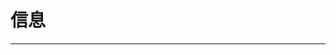 
  # 信息
  ---

  <Common-LinkList :linkList='{"name":"信息","item":[{"link":"https://readhub.cn/topics","icon":"https://readhub.cn/favicon.ico","text":"Readhub"},{"link":"http://www.53bk.com/baokan/","icon":"http://www.53bk.com/favicon.ico","text":"在线报刊"},{"link":"https://www.toutiao.com/","icon":"https://www.toutiao.com/favicon.ico","text":"今日头条"},{"link":"https://mo.fish/","icon":"https://mo.fish/favicon.ico","text":"鱼塘热榜"},{"link":"https://dig.chouti.com/zone/news","icon":"/logo.png","text":"抽屉新热榜"},{"link":"https://tophub.today/","icon":"https://tophub.today/favicon.ico","text":"今日热榜"},{"link":"https://www.cnbeta.com/","icon":"https://www.cnbeta.com/favicon.ico","text":"cnBeta"},{"link":"https://sspai.com/","icon":"/logo.png","text":"少数派"},{"link":"https://www.ifanr.com/","icon":"/logo.png","text":"爱范儿"},{"link":"https://www.meihua.info/","icon":"/logo.png","text":"梅花网"},{"link":"https://www.topys.cn/","icon":"/logo.png","text":"TOPYS"},{"link":"https://qnmlgb.tech/","icon":"/logo.png","text":"瓦斯阅读"},{"link":"http://www.jintiankansha.me/","icon":"http://www.jintiankansha.me/favicon.ico","text":"今天看啥"},{"link":"https://36kr.com/","icon":"https://36kr.com/favicon.ico","text":"36氪"},{"link":"https://www.huxiu.com/","icon":"https://www.huxiu.com/favicon.ico","text":"虎嗅网"},{"link":"https://new.qq.com/ch/tech/","icon":"https://new.qq.com/favicon.ico","text":"腾讯科技"},{"link":"http://www.qdaily.com/","icon":"http://www.qdaily.com/favicon.ico","text":"好奇心日报"},{"link":"https://www.tmtpost.com/","icon":"/logo.png","text":"钛媒体"},{"link":"https://www.cyzone.cn/","icon":"https://www.cyzone.cn/favicon.ico","text":"创业邦"},{"link":"https://www.pingwest.com/","icon":"https://www.pingwest.com/favicon.ico","text":"品玩"},{"link":"https://madbrief.com/","icon":"/logo.png","text":"疯狂简报"},{"link":"http://www.paidai.com/","icon":"http://www.paidai.com/favicon.ico","text":"派代网"}]}'/>
  